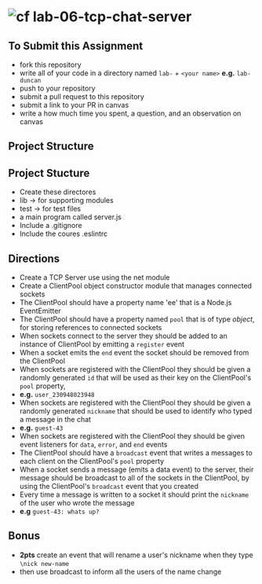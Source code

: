 ![cf](https://i.imgur.com/7v5ASc8.png) lab-06-tcp-chat-server
======

## To Submit this Assignment
  * fork this repository
  * write all of your code in a directory named `lab-` + `<your name>` **e.g.** `lab-duncan`
  * push to your repository
  * submit a pull request to this repository
  * submit a link to your PR in canvas
  * write a how much time you spent, a question, and an observation on canvas

## Project Structure
## Project Stucture
* Create these directores
 * lib -> for supporting modules
 * test -> for test files
* a main program called server.js
* Include a .gitignore
* Include the coures .eslintrc

## Directions
* Create a TCP Server use using the net module
* Create a ClientPool object constructor module that manages connected sockets
 * The ClientPool should have a property name 'ee' that is a Node.js EventEmitter
 * The ClientPool should have a property named `pool` that is of type _object_, for storing references to connected sockets
* When sockets connect to the server they should be added to an instance of ClientPool by emitting a `register` event
* When a socket emits the `end` event the socket should be removed from the ClientPool
* When sockets are registered with the ClientPool they should be given a randomly generated `id` that will be used as their key on the ClientPool's `pool` property,
 * **e.g.** `user_230948023948`
* When sockets are registered with the ClientPool they should be given a randomly generated `nickname` that should be used to identify who typed a message in the chat
 * **e.g.** `guest-43`
* When sockets are registered with the ClientPool they should be given event listeners for `data`, `error`, and `end` events
* The ClientPool should have a `broadcast` event that writes a messages to each client on the ClientPool's `pool` property
* When a socket sends a message (emits a data event) to the server, their message should be broadcast to all of the sockets in the ClientPool, by using the ClientPool's `broadcast` event that you created
* Every time a message is written to a socket it should print the `nickname` of the user who wrote the message
 * **e.g** `guest-43: whats up?`

## Bonus
* **2pts** create an event that will rename a user's nickname when they type `\nick new-name`
 * then use broadcast to inform all the users of the name change

